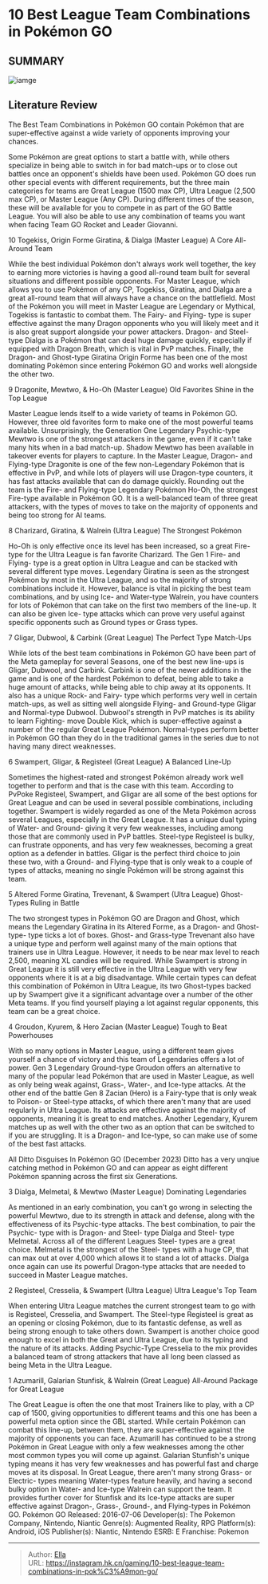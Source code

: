 # 10 Best League Team Combinations in Pokémon GO


## SUMMARY 

![iamge](https://static1.srcdn.com/wordpress/wp-content/uploads/2023/12/untitled-2-2.jpg)

## Literature Review

The Best Team Combinations in Pokémon GO contain Pokémon that are super-effective against a wide variety of opponents improving your chances.





Some Pokémon are great options to start a battle with, while others specialize in being able to switch in for bad match-ups or to close out battles once an opponent&#39;s shields have been used. Pokémon GO does run other special events with different requirements, but the three main categories for teams are Great League (1500 max CP), Ultra League (2,500 max CP), or Master League (Any CP). During different times of the season, these will be available for you to compete in as part of the GO Battle League. You will also be able to use any combination of teams you want when facing Team GO Rocket and Leader Giovanni.









 








 10  Togekiss, Origin Forme Giratina, &amp; Dialga (Master League) 
A Core All-Around Team
        

While the best individual Pokémon don&#39;t always work well together, the key to earning more victories is having a good all-round team built for several situations and different possible opponents. For Master League, which allows you to use Pokémon of any CP, Togekiss, Giratina, and Dialga are a great all-round team that will always have a chance on the battlefield.
Most of the Pokémon you will meet in Master League are Legendary or Mythical, Togekiss is fantastic to combat them. The Fairy- and Flying- type is super effective against the many Dragon opponents who you will likely meet and it is also great support alongside your power attackers. Dragon- and Steel-type Dialga is a Pokémon that can deal huge damage quickly, especially if equipped with Dragon Breath, which is vital in PvP matches.
Finally, the Dragon- and Ghost-type Giratina Origin Forme has been one of the most dominating Pokémon since entering Pokémon GO and works well alongside the other two.





 9  Dragonite, Mewtwo, &amp; Ho-Oh (Master League) 
Old Favorites Shine in the Top League


 







Master League lends itself to a wide variety of teams in Pokémon GO. However, three old favorites form to make one of the most powerful teams available. Unsurprisingly, the Generation One Legendary Psychic-type Mewtwo is one of the strongest attackers in the game, even if it can&#39;t take many hits when in a bad match-up. Shadow Mewtwo has been available in takeover events for players to capture.
In the Master League, Dragon- and Flying-type Dragonite is one of the few non-Legendary Pokémon that is effective in PvP, and while lots of players will use Dragon-type counters, it has fast attacks available that can do damage quickly. Rounding out the team is the Fire- and Flying-type Legendary Pokémon Ho-Oh, the strongest Fire-type available in Pokémon GO. It is a well-balanced team of three great attackers, with the types of moves to take on the majority of opponents and being too strong for AI teams.





 8  Charizard, Giratina, &amp; Walrein (Ultra League) 
The Strongest Pokémon
        

Ho-Oh is only effective once its level has been increased, so a great Fire-type for the Ultra League is fan favorite Charizard. The Gen 1 Fire- and Flying- type is a great option in Ultra League and can be stacked with several different type moves.
Legendary Giratina is seen as the strongest Pokémon by most in the Ultra League, and so the majority of strong combinations include it. However, balance is vital in picking the best team combinations, and by using Ice- and Water-type Walrein, you have counters for lots of Pokémon that can take on the first two members of the line-up. It can also be given Ice- type attacks which can prove very useful against specific opponents such as Ground types or Grass types.





 7  Gligar, Dubwool, &amp; Carbink (Great League) 
The Perfect Type Match-Ups
        

While lots of the best team combinations in Pokémon GO have been part of the Meta gameplay for several Seasons, one of the best new line-ups is Gligar, Dubwool, and Carbink. Carbink is one of the newer additions in the game and is one of the hardest Pokémon to defeat, being able to take a huge amount of attacks, while being able to chip away at its opponents.
It also has a unique Rock- and Fairy- type which performs very well in certain match-ups, as well as sitting well alongside Flying- and Ground-type Gligar and Normal-type Dubwool. Dubwool&#39;s strength in PvP matches is its ability to learn Fighting- move Double Kick, which is super-effective against a number of the regular Great League Pokémon.
Normal-types perform better in Pokémon GO than they do in the traditional games in the series due to not having many direct weaknesses. 






 6  Swampert, Gligar, &amp; Registeel (Great League) 
A Balanced Line-Up


 







Sometimes the highest-rated and strongest Pokémon already work well together to perform and that is the case with this team. According to PvPoke Registeel, Swampert, and Gligar are all some of the best options for Great League and can be used in several possible combinations, including together. Swampert is widely regarded as one of the Meta Pokémon across several Leagues, especially in the Great League. It has a unique dual typing of Water- and Ground- giving it very few weaknesses, including among those that are commonly used in PvP battles.
Steel-type Registeel is bulky, can frustrate opponents, and has very few weaknesses, becoming a great option as a defender in battles. Gligar is the perfect third choice to join these two, with a Ground- and Flying-type that is only weak to a couple of types of attacks, meaning no single Pokémon will be strong against this team.





 5  Altered Forme Giratina, Trevenant, &amp; Swampert (Ultra League) 
Ghost-Types Ruling in Battle
        

The two strongest types in Pokémon GO are Dragon and Ghost, which means the Legendary Giratina in its Altered Forme, as a Dragon- and Ghost-type- type ticks a lot of boxes. Ghost- and Grass-type Trevenant also have a unique type and perform well against many of the main options that trainers use in Ultra League. However, it needs to be near max level to reach 2,500, meaning XL candies will be required.
While Swampert is strong in Great League it is still very effective in the Ultra League with very few opponents where it is at a big disadvantage. While certain types can defeat this combination of Pokémon in Ultra League, its two Ghost-types backed up by Swampert give it a significant advantage over a number of the other Meta teams.
If you find yourself playing a lot against regular opponents, this team can be a great choice. 






 4  Groudon, Kyurem, &amp; Hero Zacian (Master League) 
Tough to Beat Powerhouses
        

With so many options in Master League, using a different team gives yourself a chance of victory and this team of Legendaries offers a lot of power. Gen 3 Legendary Ground-type Groudon offers an alternative to many of the popular lead Pokémon that are used in Master League, as well as only being weak against, Grass-, Water-, and Ice-type attacks.
At the other end of the battle Gen 8 Zacian (Hero) is a Fairy-type that is only weak to Poison- or Steel-type attacks, of which there aren&#39;t many that are used regularly in Ultra League. Its attacks are effective against the majority of opponents, meaning it is great to end matches.
Another Legendary, Kyurem matches up as well with the other two as an option that can be switched to if you are struggling. It is a Dragon- and Ice-type, so can make use of some of the best fast attacks.
            
 
 All Ditto Disguises In Pokémon GO (December 2023) 
Ditto has a very unqiue catching method in Pokémon GO and can appear as eight different Pokémon spanning across the first six Generations.








 3  Dialga, Melmetal, &amp; Mewtwo (Master League) 
Dominating Legendaries
        

As mentioned in an early combination, you can&#39;t go wrong in selecting the powerful Mewtwo, due to its strength in attack and defense, along with the effectiveness of its Psychic-type attacks. The best combination, to pair the Psychic- type with is Dragon- and Steel- type Dialga and Steel- type Melmetal. Across all of the different Leagues Steel- types are a great choice.
Melmetal is the strongest of the Steel- types with a huge CP, that can max out at over 4,000 which allows it to stand a lot of attacks. Dialga once again can use its powerful Dragon-type attacks that are needed to succeed in Master League matches.





 2  Registeel, Cresselia, &amp; Swampert (Ultra League) 
Ultra League&#39;s Top Team
        

When entering Ultra League matches the current strongest team to go with is Registeel, Cresselia, and Swampert. The Steel-type Registeel is great as an opening or closing Pokémon, due to its fantastic defense, as well as being strong enough to take others down.
Swampert is another choice good enough to excel in both the Great and Ultra League, due to its typing and the nature of its attacks. Adding Psychic-Type Cresselia to the mix provides a balanced team of strong attackers that have all long been classed as being Meta in the Ultra League.





 1  Azumarill, Galarian Stunfisk, &amp; Walrein (Great League) 
All-Around Package for Great League


 







The Great League is often the one that most Trainers like to play, with a CP cap of 1500, giving opportunities to different teams and this one has been a powerful meta option since the GBL started. While certain Pokémon can combat this line-up, between them, they are super-effective against the majority of opponents you can face. Azumarill has continued to be a strong Pokémon in Great League with only a few weaknesses among the other most common types you will come up against.
Galarian Stunfish&#39;s unique typing means it has very few weaknesses and has powerful fast and charge moves at its disposal. In Great League, there aren&#39;t many strong Grass- or Electric- types meaning Water-types feature heavily, and having a second bulky option in Water- and Ice-type Walrein can support the team. It provides further cover for Stunfisk and its Ice-type attacks are super effective against Dragon-, Grass-, Ground-, and Flying-types in Pokémon GO.
               Pokémon GO   Released:   2016-07-06    Developer(s):   The Pokemon Company, Nintendo, Niantic    Genre(s):   Augmented Reality, RPG    Platform(s):   Android, iOS    Publisher(s):   Niantic, Nintendo    ESRB:   E    Franchise:   Pokemon      

---

> Author: [Ella](https://instagram.hk.cn/)  
> URL: https://instagram.hk.cn/gaming/10-best-league-team-combinations-in-pok%C3%A9mon-go/  


